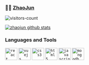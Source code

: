 ###  :man_technologist:  [ZhaoJun](http://zhaojun.im)

![visitors-count](https://visitor-badge.laobi.icu/badge?page_id=zhaojun1998.readme)

[![zhaojun github stats](https://git-info.jun6.net/api?username=zhaojun1998&show_icons=true&title_color=fff&icon_color=79ff97&text_color=9f9f9f&bg_color=151515&count_private=true)](https://github.com/zhaojun1998)


### Languages and Tools

<code><img src=https://devicons.github.io/devicon/devicon.git/icons/java/java-original-wordmark.svg alt=react width="40" height="40"/></code>
<code><img src=https://devicons.github.io/devicon/devicon.git/icons/vuejs/vuejs-original-wordmark.svg alt=vuejs width="40" height="40"/></code>
<code><img src=https://devicons.github.io/devicon/devicon.git/icons/css3/css3-original-wordmark.svg alt=css3 width="40" height="40"/></code>
<code><img src=https://devicons.github.io/devicon/devicon.git/icons/html5/html5-original-wordmark.svg alt=html5 width="40" height="40"/></code>
<code><img src=https://devicons.github.io/devicon/devicon.git/icons/javascript/javascript-original.svg alt=javascript width="40" height="40"/></code>
<code><img src=https://devicons.github.io/devicon/devicon.git/icons/mysql/mysql-original-wordmark.svg alt=mongodb width="40" height="40"/></code>
